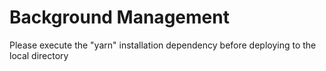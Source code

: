 # Background Management

Please execute the "yarn" installation dependency before deploying to the local directory
